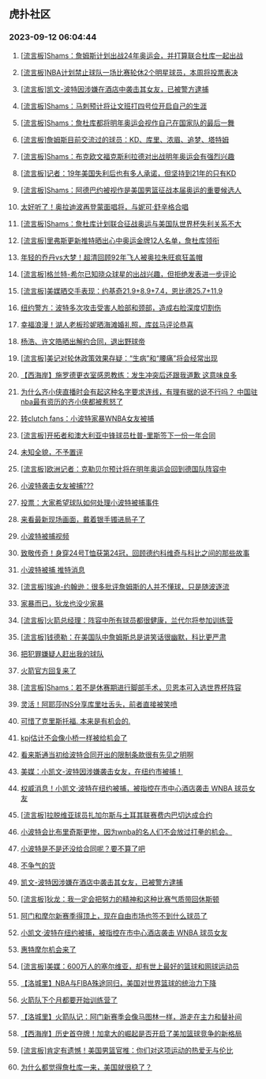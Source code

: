 ## 虎扑社区 
### 2023-09-12 06:04:44

1. [[流言板]Shams：詹姆斯计划出战24年奥运会，并打算联合杜库一起出战](https://bbs.hupu.com/62072794.html)

2. [[流言板]NBA计划禁止球队一场比赛轮休2个明星球员，本周将投票表决](https://bbs.hupu.com/62074358.html)

3. [[流言板]凯文-波特因涉嫌在酒店中袭击其女友，已被警方逮捕](https://bbs.hupu.com/62074606.html)

4. [[流言板]Shams：马刺预计将让文班打四号位开启自己的生涯](https://bbs.hupu.com/62074206.html)

5. [[流言板]Shams：詹杜库都将明年奥运会视作自己在国家队的最后一舞](https://bbs.hupu.com/62072986.html)

6. [[流言板]詹姆斯目前交流过的球员：KD、库里、浓眉、追梦、塔特姆](https://bbs.hupu.com/62073041.html)

7. [[流言板]Shams：布克欧文福克斯利拉德对出战明年奥运会有强烈兴趣](https://bbs.hupu.com/62073075.html)

8. [[流言板]记者：19年美国失利后也有多人承诺，但坚持到21年的只有KD](https://bbs.hupu.com/62073305.html)

9. [[流言板]Shams：阿德巴约被视作是美国男篮征战本届奥运的重要候选人](https://bbs.hupu.com/62073102.html)

10. [太好听了！奥拉迪波再登蒙面唱将，与妮可·舒辛格合唱](https://bbs.hupu.com/62073020.html)

11. [[流言板]Shams：詹杜库计划联合征战奥运与美国队世界杯失利关系不大](https://bbs.hupu.com/62072896.html)

12. [[流言板]里弗斯更新推特晒出心中奥运金牌12人名单，詹杜库领衔](https://bbs.hupu.com/62074157.html)

13. [年轻的乔丹vs大梦！超清回顾92年飞人被奥拉朱旺疯狂盖帽](https://bbs.hupu.com/62071789.html)

14. [[流言板]格兰特-希尔已知晓众球星的出战兴趣，但拒绝发表进一步评论](https://bbs.hupu.com/62073221.html)

15. [[流言板]美媒晒交手表现：约基奇21.9+8.9+7.4，恩比德25.7+11.9](https://bbs.hupu.com/62073939.html)

16. [纽约警方：波特多次攻击受害人脸部和颈部，造成右脸深度切割伤](https://bbs.hupu.com/62074733.html)

17. [幸福浪漫！湖人老板珍妮晒海滩婚礼照，库兹马评论恭喜](https://bbs.hupu.com/62070364.html)

18. [杨浩、许文皓晒出解约合同，退出野球帝](https://bbs.hupu.com/62071833.html)

19. [[流言板]美记对轮休政策效果存疑：“生病”和“腰痛”将会经常出现](https://bbs.hupu.com/62074520.html)

20. [【西海岸】施罗德更衣室感恩教练：发生冲突后还跟我道歉 这意味良多](https://bbs.hupu.com/62069984.html)

21. [为什么齐小侠直播时会有起这种名字要求连线，有理有据的说不行吗？ 中国驻nba最有资历的齐小侠都被惹怒了](https://bbs.hupu.com/62071471.html)

22. [转clutch fans：小波特家暴WNBA女友被捕](https://bbs.hupu.com/62074574.html)

23. [[流言板]开拓者和澳大利亚中锋球员杜普-里斯签下一份一年合同](https://bbs.hupu.com/62074193.html)

24. [未知全貌，不予置评](https://bbs.hupu.com/62074879.html)

25. [[流言板]欧洲记者：克勒贝尔预计将在明年奥运会回到德国队阵容中](https://bbs.hupu.com/62074476.html)

26. [小波特袭击女友被捕???](https://bbs.hupu.com/62074576.html)

27. [投票：大家希望球队如何处理小波特被捕事件](https://bbs.hupu.com/62074919.html)

28. [来看最新现场画面，戴着银手镯进局子了](https://bbs.hupu.com/62075060.html)

29. [小波特被捕视频](https://bbs.hupu.com/62075062.html)

30. [致敬传奇！身穿24号T恤获第24冠，回顾德约科维奇与科比之间的那些故事](https://bbs.hupu.com/62069499.html)

31. [小波特被捕 推特消息](https://bbs.hupu.com/62074908.html)

32. [[流言板]埃迪-约翰逊：很多批评詹姆斯的人并不懂球，只是随波逐流](https://bbs.hupu.com/62068863.html)

33. [家暴而已，狄龙也没少家暴](https://bbs.hupu.com/62075018.html)

34. [[流言板]火箭总经理：阵容中所有球员都很健康，兰代尔将参加训练营](https://bbs.hupu.com/62074542.html)

35. [[流言板]钱德勒：在美国队中詹姆斯总是讲笑话很幽默，科比更严肃](https://bbs.hupu.com/62069538.html)

36. [把犯罪嫌疑人赶出我的球队](https://bbs.hupu.com/62074978.html)

37. [火箭官方回复来了](https://bbs.hupu.com/62074896.html)

38. [[流言板]Shams：若不是休赛期进行脚部手术，贝恩本可入选世界杯阵容](https://bbs.hupu.com/62073077.html)

39. [灵活！阿耶莎INS分享库里吐舌头，前者直接被笑喷](https://bbs.hupu.com/62068420.html)

40. [可惜了克里斯托福. 本来是有机会的.](https://bbs.hupu.com/62074962.html)

41. [kpj估计不会像小桥一样被给机会了](https://bbs.hupu.com/62074816.html)

42. [看来斯通当初给波特合同开出的限制条款很有先见之明啊](https://bbs.hupu.com/62074625.html)

43. [美媒：小凯文-波特因涉嫌袭击女友，在纽约市被捕！ ​​​](https://bbs.hupu.com/62074629.html)

44. [权威消息！小凯文·波特在纽约被捕，被指控在市中心酒店袭击 WNBA 球员女友](https://bbs.hupu.com/62074656.html)

45. [[流言板]拉脱维亚球员扎加尔斯与土耳其联赛费内巴切达成合约](https://bbs.hupu.com/62074085.html)

46. [小波特会比布里奇斯更惨，因为wnba的名人们不会放过打拳的机会。](https://bbs.hupu.com/62074799.html)

47. [小波特是不是还没给合同呢？要不算了吧](https://bbs.hupu.com/62074646.html)

48. [不争气的货](https://bbs.hupu.com/62074804.html)

49. [凯文-波特因涉嫌在酒店中袭击其女友，已被警方逮捕](https://bbs.hupu.com/62074648.html)

50. [[流言板]狄龙：我一定会把努力的精神和这种比赛气质带回休斯顿](https://bbs.hupu.com/62067922.html)

51. [阿门和摩尔新赛季得顶上，现在自由市场也签不到什么球员了](https://bbs.hupu.com/62074788.html)

52. [小凯文·波特在纽约被捕，被指控在市中心酒店袭击 WNBA 球员女友](https://bbs.hupu.com/62074689.html)

53. [惠特摩尔机会来了](https://bbs.hupu.com/62074805.html)

54. [[流言板]美媒：600万人的塞尔维亚，却有世上最好的篮球和网球运动员](https://bbs.hupu.com/62067725.html)

55. [【洛城里】NBA与FIBA殊途同归，美国对世界篮球的统治力下降](https://bbs.hupu.com/62068422.html)

56. [火箭队下个月都要开始训练营了](https://bbs.hupu.com/62074716.html)

57. [【洛城里】火箭队记：阿门新赛季会像马图林一样，游走在主力和替补间](https://bbs.hupu.com/62070848.html)

58. [【西海岸】历史首夺牌！加拿大的崛起是否开启了美加篮球竞争的新格局](https://bbs.hupu.com/62069966.html)

59. [[流言板]肯定有遗憾！美国男篮官推：你们对这项运动的热爱无与伦比](https://bbs.hupu.com/62072402.html)

60. [为什么都觉得詹杜库一来，美国就很稳了？](https://bbs.hupu.com/62074113.html)


